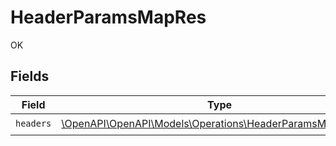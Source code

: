 # HeaderParamsMapRes

OK


## Fields

| Field                                                                                                          | Type                                                                                                           | Required                                                                                                       | Description                                                                                                    |
| -------------------------------------------------------------------------------------------------------------- | -------------------------------------------------------------------------------------------------------------- | -------------------------------------------------------------------------------------------------------------- | -------------------------------------------------------------------------------------------------------------- |
| `headers`                                                                                                      | [\OpenAPI\OpenAPI\Models\Operations\HeaderParamsMapHeaders](../../models/operations/HeaderParamsMapHeaders.md) | :heavy_check_mark:                                                                                             | N/A                                                                                                            |